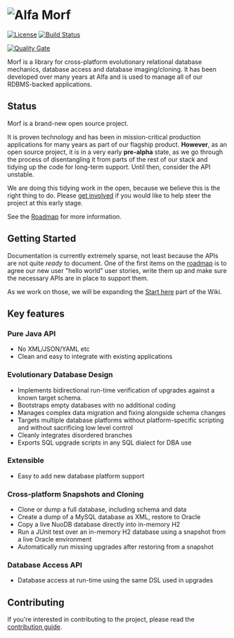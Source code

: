 # ![Alfa Morf](https://github.com/alfasoftware/morf/wiki/morf.png)

[![License](https://img.shields.io/badge/License-Apache%202.0-blue.svg)](https://opensource.org/licenses/Apache-2.0)
[![Build Status](https://travis-ci.org/alfasoftware/morf.svg?branch=master)](https://travis-ci.org/alfasoftware/morf)

[![Quality Gate](https://sonarcloud.io/api/project_badges/quality_gate?project=org.alfasoftware:morf-parent:master)](https://sonarcloud.io/dashboard/index/org.alfasoftware:morf-parent:master)

Morf is a library for cross-platform evolutionary relational database mechanics, database access and database imaging/cloning.  It has been developed over many years at Alfa and is used to manage all of our RDBMS-backed applications.

## Status

Morf is a brand-new open source project.

It is proven technology and has been in mission-critical production applications for many years as part of our flagship product.  **However**, as an open source project, it is in a very early **pre-alpha** state, as we go through the process of disentangling it from parts of the rest of our stack and tidying up the code for long-term support. Until then, consider the API unstable.

We are doing this tidying work in the open, because we believe this is the right thing to do.  Please [get involved](https://github.com/alfasoftware/morf/wiki/Contributing) if you would like to help steer the project at this early stage.

See the [Roadmap](https://github.com/alfasoftware/morf/wiki/Roadmap) for more information.

## Getting Started
Documentation is currently extremely sparse, not least because the APIs are not quite _ready_ to document.  One of the first items on the [roadmap](https://github.com/alfasoftware/morf/wiki/Roadmap) is to agree our new user "hello world" user stories, write them up and make sure the necessary APIs are in place to support them.

As we work on those, we will be expanding the [Start here](https://github.com/alfasoftware/morf/wiki/Start-Here) part of the Wiki.

## Key features

### Pure Java API
- No XML/JSON/YAML etc
- Clean and easy to integrate with existing applications

### Evolutionary Database Design
- Implements bidirectional run-time verification of upgrades against a known target schema.
- Bootstraps empty databases with no additional coding
- Manages complex data migration and fixing alongside schema changes
- Targets multiple database platforms without platform-specific scripting and without sacrificing low level control
- Cleanly integrates disordered branches
- Exports SQL upgrade scripts in any SQL dialect for DBA use

### Extensible
- Easy to add new database platform support

### Cross-platform Snapshots and Cloning
- Clone or dump a full database, including schema and data
- Create a dump of a MySQL database as XML, restore to Oracle
- Copy a live NuoDB database directly into in-memory H2
- Run a JUnit test over an in-memory H2 database using a snapshot from a live Oracle environment
- Automatically run missing upgrades after restoring from a snapshot

### Database Access API
- Database access at run-time using the same DSL used in upgrades

## Contributing
If you're interested in contributing to the project, please read the [contribution guide](https://github.com/alfasoftware/morf/wiki/Contributing).
